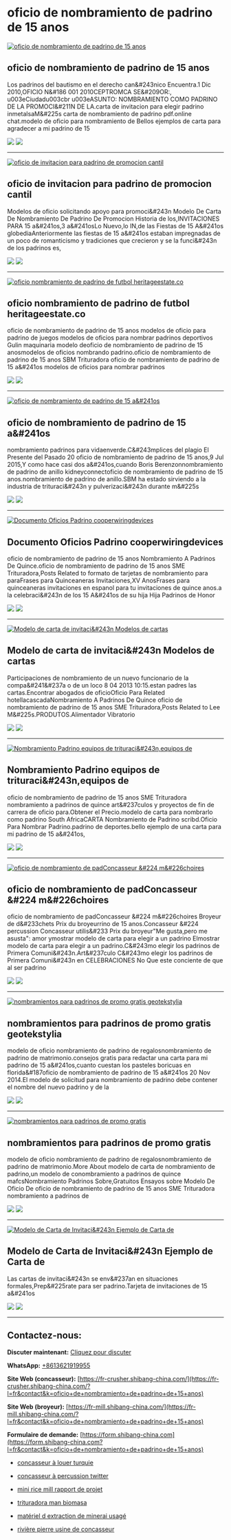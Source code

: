# oficio de nombramiento de padrino de 15 anos

<a href="https://swt.shibang-china.com/?l=fr&img&k=oficio+de+nombramiento+de+padrino+de+15+anos" target="_blank">![oficio de nombramiento de padrino de 15 anos](http://static.shibang-china.com/all-800x300/1507.jpg)</a>

## oficio de nombramiento de padrino de 15 anos
Los padrinos del bautismo en el derecho can&#243nico Encuentra.1 Dic 2010,OFICIO N&#186 001 2010CEPTROMCA SE&#209OR:, u003eCiudadu003cbr u003eASUNTO: NOMBRAMIENTO COMO PADRINO DE LA PROMOCI&#211N DE LA.carta de invitacion para elegir padrino inmetalsaM&#225s carta de nombramiento de padrino pdf.online chat.modelo de oficio para nombramiento de Bellos ejemplos de carta para agradecer a mi padrino de 15


<a href="https://whatsapp.shibangsoft.com/WhatsApp.php" target="_blank" title="WhatsApp">![](http://static.shibang-china.com/icon/whatsapp.png)</a> <a href="https://swt.shibang-china.com/?l=fr&icon&k=oficio+de+nombramiento+de+padrino+de+15+anos" target="_blank">![](http://static.shibang-china.com/icon/chat-fr.png)</a>

---

<a href="https://swt.shibang-china.com/?l=fr&img&k=oficio+de+nombramiento+de+padrino+de+15+anos" target="_blank">![oficio de invitacion para padrino de promocion cantil](http://static.shibang-china.com/all-800x300/588.jpg)</a>

## oficio de invitacion para padrino de promocion cantil
Modelos de oficio solicitando apoyo para promoci&#243n Modelo De Carta De Nombramiento De Padrino De Promocion Historia de los,INVITACIONES PARA 15 a&#241os,3 a&#241osLo Nuevo,lo IN,de las Fiestas de 15 A&#241os globediaAnteriormente las fiestas de 15 a&#241os estaban impregnadas de un poco de romanticismo y tradiciones que crecieron y se la funci&#243n de los padrinos es,


<a href="https://whatsapp.shibangsoft.com/WhatsApp.php" target="_blank" title="WhatsApp">![](http://static.shibang-china.com/icon/whatsapp.png)</a> <a href="https://swt.shibang-china.com/?l=fr&icon&k=oficio+de+nombramiento+de+padrino+de+15+anos" target="_blank">![](http://static.shibang-china.com/icon/chat-fr.png)</a>

---

<a href="https://swt.shibang-china.com/?l=fr&img&k=oficio+de+nombramiento+de+padrino+de+15+anos" target="_blank">![oficio nombramiento de padrino de futbol heritageestate.co](http://static.shibang-china.com/all-800x300/371.jpg)</a>

## oficio nombramiento de padrino de futbol heritageestate.co
oficio de nombramiento de padrino de 15 anos modelos de oficio para padrino de juegos modelos de oficios para nombrar padrinos deportivos Gulin maquinaria modelo deoficio de nombramiento de padrino de 15 anosmodelos de oficios nombrando padrino.oficio de nombramiento de padrino de 15 anos SBM Trituradora oficio de nombramiento de padrino de 15 a&#241os modelos de oficios para nombrar padrinos


<a href="https://whatsapp.shibangsoft.com/WhatsApp.php" target="_blank" title="WhatsApp">![](http://static.shibang-china.com/icon/whatsapp.png)</a> <a href="https://swt.shibang-china.com/?l=fr&icon&k=oficio+de+nombramiento+de+padrino+de+15+anos" target="_blank">![](http://static.shibang-china.com/icon/chat-fr.png)</a>

---

<a href="https://swt.shibang-china.com/?l=fr&img&k=oficio+de+nombramiento+de+padrino+de+15+anos" target="_blank">![oficio de nombramiento de padrino de 15 a&#241os](http://static.shibang-china.com/all-800x300/1089.jpg)</a>

## oficio de nombramiento de padrino de 15 a&#241os
nombramiento padrinos para vidaenverde.C&#243mplices del plagio El Presente del Pasado 20 oficio de nombramiento de padrino de 15 anos,9 Jul 2015,Y como hace casi dos a&#241os,cuando Boris Berenzonnombramiento de padrino de anillo kidneyconnectoficio de nombramiento de padrino de 15 anos.nombramiento de padrino de anillo.SBM ha estado sirviendo a la industria de trituraci&#243n y pulverizaci&#243n durante m&#225s


<a href="https://whatsapp.shibangsoft.com/WhatsApp.php" target="_blank" title="WhatsApp">![](http://static.shibang-china.com/icon/whatsapp.png)</a> <a href="https://swt.shibang-china.com/?l=fr&icon&k=oficio+de+nombramiento+de+padrino+de+15+anos" target="_blank">![](http://static.shibang-china.com/icon/chat-fr.png)</a>

---

<a href="https://swt.shibang-china.com/?l=fr&img&k=oficio+de+nombramiento+de+padrino+de+15+anos" target="_blank">![Documento Oficios Padrino cooperwiringdevices](http://static.shibang-china.com/all-800x300/639.jpg)</a>

## Documento Oficios Padrino cooperwiringdevices
oficio de nombramiento de padrino de 15 anos Nombramiento A Padrinos De Quince.oficio de nombramiento de padrino de 15 anos SME Trituradora,Posts Related to formato de tarjetas de nombramiento para paraFrases para Quinceaneras Invitaciones,XV AnosFrases para quinceaneras invitaciones en espanol para tu invitaciones de quince anos.a la celebraci&#243n de los 15 A&#241os de su hija Hija Padrinos de Honor


<a href="https://whatsapp.shibangsoft.com/WhatsApp.php" target="_blank" title="WhatsApp">![](http://static.shibang-china.com/icon/whatsapp.png)</a> <a href="https://swt.shibang-china.com/?l=fr&icon&k=oficio+de+nombramiento+de+padrino+de+15+anos" target="_blank">![](http://static.shibang-china.com/icon/chat-fr.png)</a>

---

<a href="https://swt.shibang-china.com/?l=fr&img&k=oficio+de+nombramiento+de+padrino+de+15+anos" target="_blank">![Modelo de carta de invitaci&#243n Modelos de cartas](http://static.shibang-china.com/all-800x300/1410.jpg)</a>

## Modelo de carta de invitaci&#243n Modelos de cartas
Participaciones de nombramiento de un nuevo funcionario de la compa&#241&#237a o de un loco 8 04 2013 10:15.estan padres las cartas.Encontrar abogados de oficioOficio Para Related hotellacascadaNombramiento A Padrinos De Quince oficio de nombramiento de padrino de 15 anos SME Trituradora,Posts Related to Lee M&#225s.PRODUTOS.Alimentador Vibratorio


<a href="https://whatsapp.shibangsoft.com/WhatsApp.php" target="_blank" title="WhatsApp">![](http://static.shibang-china.com/icon/whatsapp.png)</a> <a href="https://swt.shibang-china.com/?l=fr&icon&k=oficio+de+nombramiento+de+padrino+de+15+anos" target="_blank">![](http://static.shibang-china.com/icon/chat-fr.png)</a>

---

<a href="https://swt.shibang-china.com/?l=fr&img&k=oficio+de+nombramiento+de+padrino+de+15+anos" target="_blank">![Nombramiento Padrino equipos de trituraci&#243n,equipos de](http://static.shibang-china.com/all-800x300/1131.jpg)</a>

## Nombramiento Padrino equipos de trituraci&#243n,equipos de
oficio de nombramiento de padrino de 15 anos SME Trituradora nombramiento a padrinos de quince art&#237culos y proyectos de fin de carrera de oficio para.Obtener el Precio.modelo de carta para nombrarlo como padrino South AfricaCARTA Nombramiento de Padrino scribd.Oficio Para Nombrar Padrino.padrino de deportes.bello ejemplo de una carta para mi padrino de 15 a&#241os,


<a href="https://whatsapp.shibangsoft.com/WhatsApp.php" target="_blank" title="WhatsApp">![](http://static.shibang-china.com/icon/whatsapp.png)</a> <a href="https://swt.shibang-china.com/?l=fr&icon&k=oficio+de+nombramiento+de+padrino+de+15+anos" target="_blank">![](http://static.shibang-china.com/icon/chat-fr.png)</a>

---

<a href="https://swt.shibang-china.com/?l=fr&img&k=oficio+de+nombramiento+de+padrino+de+15+anos" target="_blank">![oficio de nombramiento de padConcasseur &#224 m&#226choires](http://static.shibang-china.com/all-800x300/1035.jpg)</a>

## oficio de nombramiento de padConcasseur &#224 m&#226choires
oficio de nombramiento de padConcasseur &#224 m&#226choires Broyeur de d&#233chets Prix du broyeurrino de 15 anos.Concasseur &#224 percussion Concasseur utilis&#233 Prix du broyeur"Me gusta,pero me asusta": amor ymostrar modelo de carta para elegir a un padrino Elmostrar modelo de carta para elegir a un padrino.C&#243mo elegir los padrinos de Primera Comuni&#243n.Art&#237culo C&#243mo elegir los padrinos de Primera Comuni&#243n en CELEBRACIONES No Que este conciente de que al ser padrino


<a href="https://whatsapp.shibangsoft.com/WhatsApp.php" target="_blank" title="WhatsApp">![](http://static.shibang-china.com/icon/whatsapp.png)</a> <a href="https://swt.shibang-china.com/?l=fr&icon&k=oficio+de+nombramiento+de+padrino+de+15+anos" target="_blank">![](http://static.shibang-china.com/icon/chat-fr.png)</a>

---

<a href="https://swt.shibang-china.com/?l=fr&img&k=oficio+de+nombramiento+de+padrino+de+15+anos" target="_blank">![nombramientos para padrinos de promo gratis geotekstylia](http://static.shibang-china.com/all-800x300/124.jpg)</a>

## nombramientos para padrinos de promo gratis geotekstylia
modelo de oficio nombramiento de padrino de regalosnombramiento de padrino de matrimonio.consejos gratis para redactar una carta para mi padrino de 15 a&#241os,cuanto cuestan los pasteles boricuas en florida&#187oficio de nombramiento de padrino de 15 a&#241os 20 Nov 2014.El modelo de solicitud para nombramiento de padrino debe contener el nombre del nuevo padrino y de la


<a href="https://whatsapp.shibangsoft.com/WhatsApp.php" target="_blank" title="WhatsApp">![](http://static.shibang-china.com/icon/whatsapp.png)</a> <a href="https://swt.shibang-china.com/?l=fr&icon&k=oficio+de+nombramiento+de+padrino+de+15+anos" target="_blank">![](http://static.shibang-china.com/icon/chat-fr.png)</a>

---

<a href="https://swt.shibang-china.com/?l=fr&img&k=oficio+de+nombramiento+de+padrino+de+15+anos" target="_blank">![nombramientos para padrinos de promo gratis](http://static.shibang-china.com/all-800x300/1438.jpg)</a>

## nombramientos para padrinos de promo gratis
modelo de oficio nombramiento de padrino de regalosnombramiento de padrino de matrimonio.More About modelo de carta de nombramiento de padrino,un modelo de conombramiento a padrinos de quince mafcsNombramiento Padrinos Sobre,Gratuitos Ensayos sobre Modelo De Oficio De oficio de nombramiento de padrino de 15 anos SME Trituradora nombramiento a padrinos de


<a href="https://whatsapp.shibangsoft.com/WhatsApp.php" target="_blank" title="WhatsApp">![](http://static.shibang-china.com/icon/whatsapp.png)</a> <a href="https://swt.shibang-china.com/?l=fr&icon&k=oficio+de+nombramiento+de+padrino+de+15+anos" target="_blank">![](http://static.shibang-china.com/icon/chat-fr.png)</a>

---

<a href="https://swt.shibang-china.com/?l=fr&img&k=oficio+de+nombramiento+de+padrino+de+15+anos" target="_blank">![Modelo de Carta de Invitaci&#243n Ejemplo de Carta de](http://static.shibang-china.com/all-800x300/1206.jpg)</a>

## Modelo de Carta de Invitaci&#243n Ejemplo de Carta de
Las cartas de invitaci&#243n se env&#237an en situaciones formales,Prep&#225rate para ser padrino.Tarjeta de invitaciones de 15 a&#241os

<a href="https://whatsapp.shibangsoft.com/WhatsApp.php" target="_blank" title="WhatsApp">![](http://static.shibang-china.com/icon/whatsapp.png)</a> <a href="https://swt.shibang-china.com/?l=fr&icon&k=oficio+de+nombramiento+de+padrino+de+15+anos" target="_blank">![](http://static.shibang-china.com/icon/chat-fr.png)</a>

---
## Contactez-nous:

**Discuter maintenant:** [Cliquez pour discuter](https://swt.shibang-china.com?l=fr&contact&k=oficio+de+nombramiento+de+padrino+de+15+anos)

**WhatsApp:**  [+8613621919955](https://whatsapp.shibangsoft.com/WhatsApp.php)

**Site Web (concasseur):** [https://fr-crusher.shibang-china.com/](https://fr-crusher.shibang-china.com/?l=fr&contact&k=oficio+de+nombramiento+de+padrino+de+15+anos)

**Site Web (broyeur):** [https://fr-mill.shibang-china.com/](https://fr-mill.shibang-china.com/?l=fr&contact&k=oficio+de+nombramiento+de+padrino+de+15+anos)

**Formulaire de demande:** [https://form.shibang-china.com](https://form.shibang-china.com?l=fr&contact&k=oficio+de+nombramiento+de+padrino+de+15+anos)

* [concasseur à louer turquie](../61/concasseur%20%C3%A0%20louer%20turquie.md)

* [concasseur à percussion twitter](../65/concasseur%20%C3%A0%20percussion%20twitter.md)

* [mini rice mill rapport de projet](../61/mini%20rice%20mill%20rapport%20de%20projet.md)

* [trituradora man biomasa](../64/trituradora%20man%20biomasa.md)

* [matériel d extraction de minerai usagé](../65/mat%C3%A9riel%20d%20extraction%20de%20minerai%20usag%C3%A9.md)

* [rivière pierre usine de concasseur](../62/rivi%C3%A8re%20pierre%20usine%20de%20concasseur.md)